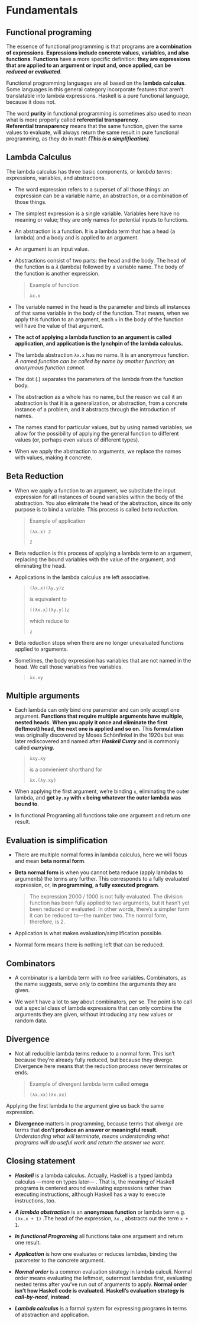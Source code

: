 # Fundamentals


## Functional programing

The essence of functional programming is that programs are **a combination of expressions**. **Expressions include concrete values, variables, and also functions**. **Functions** have a more specific definition: **they are expressions that are applied to an argument or input and, once applied, can be _reduced_ or _evaluated_**.

Functional programming languages are all based on the **lambda calculus**. Some languages in this general category incorporate features that aren’t translatable into lambda expressions. Haskell is a pure functional language, because it does not.



The word **purity** in functional programming is sometimes also used to mean what is more properly called **referential transparency**.     
**Referential transparency** means that the same function, given the same values to evaluate, will always return the same result in pure functional programming, as they do in math  **_(This is a simplification)_**.


## Lambda Calculus

The lambda calculus has three basic components, or _lambda terms_: expressions, variables, and abstractions. 

- The word expression refers to a superset of all those things: an expression can be a variable name, an abstraction, or a combination of those things. 


- The simplest expression is a single variable. Variables here have no meaning or value; they are only names for potential inputs to functions. 


- An abstraction is a function. It is a lambda term that has a head (a lambda) and a body and is applied to an argument. 


- An argument is an input value. 


- Abstractions consist of two parts: the head and the body. The head of the function is a 𝜆 (lambda) followed by a variable name. The body of the function is another expression.

  > Example of function  
  > 
  > `λx.x`  

- The variable named in the head is the parameter and binds all instances of that same variable in the body of the function. That means, when we apply this function to an argument, each `x` in the body of the function will have the value of that argument.


- **The act of applying a lambda function to an argument is called application, and application is the lynchpin of the lambda calculus.**


- The lambda abstraction `λx.x` has no name. It is an anonymous function. _A named function can be called by name by another function; an anonymous function cannot._


- The dot (.) separates the parameters of the lambda from the function body. 


- The abstraction as a whole has no name, but the reason we call it an abstraction is that it is a generalization, or abstraction, from a concrete instance of a problem, and it abstracts through the introduction of names. 


- The names stand for particular values, but by using named variables, we allow for the possibility of applying the general function to different values (or, perhaps even values of different types). 


- When we apply the abstraction to arguments, we replace the names with values, making it concrete.


## Beta Reduction

- When we apply a function to an argument, we substitute the input expression for all instances of bound variables within the body of the abstraction. You also eliminate the head of the abstraction, since its only purpose is to bind a variable. This process is called _beta reduction_.

  > Example of application  
  > 
  > `(λx.x) 2`  
  > 
  > `2`

- Beta reduction is this process of applying a lambda term to an argument, replacing the bound variables with the value of the argument, and eliminating the head.

- Applications in the lambda calculus are left associative.

  > `(λx.x)(λy.y)z`
  >
  > is equivalent to
  >
  > `((λx.x)(λy.y))z`
  >
  > which reduce to
  >
  > `z`

- Beta reduction stops when there are no longer unevaluated functions applied to arguments.

- Sometimes, the body expression has variables that are not named in the head. We call those variables free variables.

  > `λx.xy`


## Multiple arguments


- Each lambda can only bind one parameter and can only accept one argument. **Functions that require multiple arguments have multiple, nested heads.** **When you apply it once and eliminate the first (leftmost) head, the next one is applied and so on.** This **formulation** was originally discovered by Moses Schönfinkel in the 1920s but was later rediscovered and named after **_Haskell Curry_** and is commonly called **_currying_**.

   > `λxy.xy`
   >
   > is a convienient shorthand for
   >
   > `λx.(λy.xy)`


- When applying the first argument, we’re binding `x`, eliminating the outer lambda, and **get `λy.xy` with `x` being whatever the outer lambda was bound to**.


- In functional Programing all functions take one argument and return one result.




## Evaluation is simplification

- There are multiple normal forms in lambda calculus, here we will focus and mean **beta normal form**. 


- **Beta normal form** is when you cannot beta reduce (apply lambdas to arguments) the terms any further. This corresponds to a fully evaluated expression, or, **in programming**, **a fully executed program**.

  > The expression 2000 / 1000 is not fully evaluated. The division function has been fully applied to two 
  > arguments, but it hasn’t yet been reduced or evaluated. In other words, there’s a simpler form it can be 
  > reduced to—the number two. The normal form, therefore, is 2.

- Application is what makes evaluation/simplification possible.

- Normal form means there is nothing left that can be reduced.

## Combinators

- A combinator is a lambda term with no free variables. Combinators, as the name suggests, serve only to combine the arguments they are given.


- We won’t have a lot to say about combinators, per se. The point is to call out a special class of lambda expressions that can only combine the arguments they are given, without introducing any new values or random data.



## Divergence


- Not all reducible lambda terms reduce to a normal form. This isn’t because they’re already fully reduced, but because they diverge. Divergence here means that the reduction process never terminates or ends.


  > Example of divergent lambda term called **omega**
  >
  > `(λx.xx)(λx.xx)`

Applying the first lambda to the argument give us back the same expression.


- **Divergence** matters in programming, because terms that _diverge_ are terms that **don’t produce an answer or meaningful result**. _Understanding what will terminate, means understanding what programs will do useful work and return the answer we want_.



## Closing statement

- **_Haskell_** is a lambda calculus. Actually, Haskell is a typed lambda calculus —more on types later— . That is, the meaning of Haskell programs is centered around evaluating expressions rather than executing instructions, although Haskell has a way to execute instructions, too.


- **_A lambda abstraction_** is an **anonymous function** or lambda term e.g. `(λx.x + 1)` .The head of the expression, `λx.`, abstracts out the term `x + 1`.


- **_In functional Programing_** all functions take one argument and return one result.


- **_Application_** is how one evaluates or reduces lambdas, binding the parameter to the concrete argument.


- **_Normal order_** is a common evaluation strategy in lambda calculi. Normal order means evaluating the leftmost, outermost lambdas first, evaluating nested terms after you’ve run out of arguments to apply. **Normal order isn’t how Haskell code is evaluated.** **Haskell’s evaluation strategy is** **_call-by-need_**, **instead**.


- **_Lambda calculus_** is a formal system for expressing programs in terms of abstraction and application.

 

